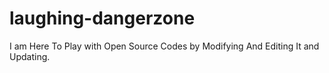 laughing-dangerzone
===================

I am Here To Play with Open Source Codes by Modifying And Editing It and Updating.